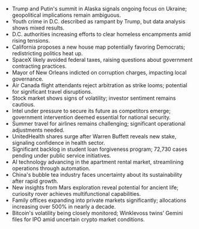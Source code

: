 - Trump and Putin's summit in Alaska signals ongoing focus on Ukraine; geopolitical implications remain ambiguous.
- Youth crime in D.C. described as rampant by Trump, but data analysis shows mixed results.
- D.C. authorities increasing efforts to clear homeless encampments amid rising tensions.
- California proposes a new house map potentially favoring Democrats; redistricting politics heat up.
- SpaceX likely avoided federal taxes, raising questions about government contracting practices.
- Mayor of New Orleans indicted on corruption charges, impacting local governance.
- Air Canada flight attendants reject arbitration as strike looms; potential for significant travel disruptions.
- Stock market shows signs of volatility; investor sentiment remains cautious.
- Intel under pressure to secure its future as competitors emerge; government intervention deemed essential for national security.
- Summer travel for airlines remains challenging; significant operational adjustments needed.
- UnitedHealth shares surge after Warren Buffett reveals new stake, signaling confidence in health sector.
- Significant backlog in student loan forgiveness program; 72,730 cases pending under public service initiatives.
- AI technology advancing in the apartment rental market, streamlining operations through automation.
- China's bubble tea industry faces uncertainty about its sustainability after rapid growth.
- New insights from Mars exploration reveal potential for ancient life; curiosity rover achieves multifunctional capabilities.
- Family offices expanding into private markets significantly; allocations increasing over 500% in nearly a decade.
- Bitcoin's volatility being closely monitored; Winklevoss twins’ Gemini files for IPO amid uncertain crypto market conditions.